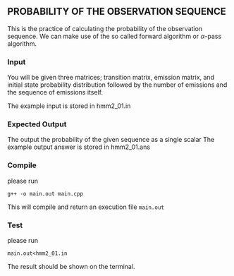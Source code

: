 ## PROBABILITY OF THE OBSERVATION SEQUENCE

This is the practice of calculating the probability of the observation sequence. 
We can make use of the so called forward algorithm or $\alpha$-pass algorithm.

### Input
You will be given three matrices; transition matrix, emission matrix, and initial state probability distribution followed by the number of emissions and the sequence of emissions itself.

The example input is stored in hmm2_01.in

### Expected Output
The output the probability of the given sequence as a single scalar
The example output answer is stored in hmm2_01.ans

### Compile

please run 

```
g++ -o main.out main.cpp
```

This will compile and return an execution file `main.out`

### Test

please run

```
main.out<hmm2_01.in
```

The result should be shown on the terminal.